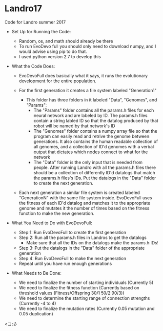 # Landro17
Code for Landro summer 2017

* Set Up for Running the Code:
   * Random, os, and math should already be there
   * To run EvoDevo full you should only need to download numpy, and I would advise using pip to do that. 
   * I used python version 2.7 to develop this

* What the Code Does:
  * EvoDevoFull does basically what it says, it runs the evolutionary development for the entire population.
  
  * For the first generation it creates a file system labeled "Generation1"
      * This folder has three folders in it labeled "Data", "Genomes", and "Params":
           * The "Params" folder contains all the params.h files for each neural network and are labeled by ID. The params.h files contain a string labled ID so that the datalog produced by that robot will be named by that network's ID
           * The "Genomes" folder contains a numpy array file so that the program can easily read and retrive the genome between generations. It also contains the human readable collection of all genomes, and a collection of ID'd genomes with a verbal output that dictates which nodes connect to what for the network
           * The "Data" folder is the only input that is needed from people. After running Landro with all the params.h files there should be a collection of differently ID'd datalogs that match the params.h files's IDs. Put the datalogs in the "Data" folder to create the next generation.
             
   * Each next generation a similar file system is created labeled "GenerationN" with the same file system inside. EvoDevoFull uses the fitness of each ID'd datalog and matches it to the appropriate genome and mutates it the number of times based on the fitness function to make the new generation.
   
* What You Need to Do with EvoDevoFull:
  * Step 1: Run EvoDevoFull to create the first generation
  * Step 2: Run all the params.h files in Landros to get the datalogs
    * Make sure that all the IDs on the datalogs make the params.h IDs!
  * Step 3: Put the datalogs in the "Data" folder of the appropriate generation
  * Step 4: Run EvoDevoFull to make the next generation
   * Repeat until you have run enough generations
  
* What Needs to Be Done:
  * We need to finalize the number of starting individuals (Currently 5)
  * We need to finalize the fitness function (Currently based on threshold values (Fitness/Offspring 30/1 50/2 90/3))
  * We need to determine the starting range of connection strengths (Currently -4 to 4)
  * We need to finalize the mutation rates (Currently 0.05 mutation and 0.05 duplication)



<コ:彡 
